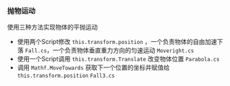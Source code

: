 ### 抛物运动
使用三种方法实现物体的平抛运动
+ 使用两个Script修改 `this.transform.position` ，一个负责物体的自由加速下落 `Fall.cs`，一个负责物体垂直重力方向的匀速运动 `Moveright.cs`
+ 使用一个Script调用 `this.transform.Translate` 改变物体位置 `Parabola.cs`
+ 调用 `Mathf.MoveTowards` 获取下一个位置的坐标并赋值给 `this.transform.position` `Fall3.cs`